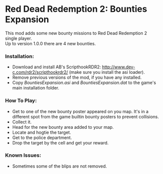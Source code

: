 # Red Dead Redemption 2: Bounties Expansion
This mod adds some new bounty missions to Red Dead Redemption 2 single player.  
Up to version 1.0.0 there are 4 new bounties.   

### Installation:
- Download and install AB's ScripthookRDR2: http://www.dev-c.com/rdr2/scripthookrdr2/ (make sure you install the asi loader).
- Remove previous versions of the mod, if you have any installed. 
- Copy *BountiesExpansion.asi* and *BountiesExpansion.dat* to the game's main installation folder.

### How To Play:
- Get to one of the new bounty poster appeared on you map. It's in a different spot from the game builtin bounty posters to prevent collisions.  
- Collect it.
- Head for the new bounty area added to your map.
- Locate and hogtie the target.
- Get to the police department.
- Drop the target by the cell and get your reward.

### Known Issues:
- Sometimes some of the blips are not removed.

